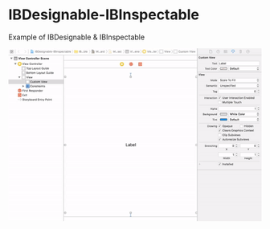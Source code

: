 # IBDesignable-IBInspectable
Example of IBDesignable &amp; IBInspectable

![IBDesignable-IBInspectable](IBDesignable-IBInspectable.gif)
